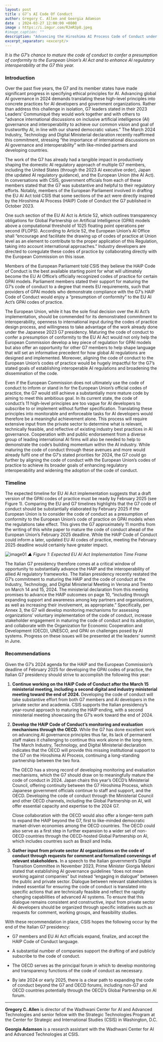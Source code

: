 ```yaml
---
layout: post
title : G7’s AI Code Of Conduct
author: Gregory C. Allen and Georgia Adamson
date  : 2024-03-27 12:00:00 +0800
image : https://i.imgur.com/RJmR3p8.jpeg
#image_caption: ""
description: "Advancing the Hiroshima AI Process Code of Conduct under the 2024 Italian G7 Presidency: Timeline and Recommendations"
excerpt_separator: <excerpt/>
---
```


_It is the G7’s chance to mature the code of conduct to confer a presumption of conformity to the European Union’s AI Act and to enhance AI regulatory interoperability at the G7 this year._

<excerpt/>

### Introduction

Over the past five years, the G7 and its member states have made significant progress in specifying ethical principles for AI. Advancing global AI governance in 2024 demands translating these high-level principles into concrete practices for AI developers and government organizations. Rather than address this challenge in isolation, G7 leaders stated in their 2023 Leaders’ Communiqué they would work together and with others to “advance international discussions on inclusive artificial intelligence (AI) governance and interoperability to achieve our common vision and goal of trustworthy AI, in line with our shared democratic values.” The March 2024 Industry, Technology and Digital Ministerial declaration recently reaffirmed this commitment, stressing “the importance of international discussions on AI governance and interoperability” with like-minded partners and developing countries.

The work of the G7 has already had a tangible impact in productively shaping the domestic AI regulatory approach of multiple G7 members, including the United States (through the 2023 AI executive order), Japan (the updated AI regulatory guidance), and the European Union (the AI Act). In conversations with CSIS, government officials from each of these members stated that the G7 was substantive and helpful to their regulatory efforts. Notably, members of the European Parliament involved in drafting the EU AI Act told CSIS that some sections of the act were directly inspired by the Hiroshima AI Process (HAIP) Code of Conduct the G7 published in October 2023.

One such section of the EU AI Act is Article 52, which outlines transparency obligations for Global Partnership on Artificial Intelligence (GPAI) models above a computational threshold of 1025 floating point operations per second (FLOPS). According to Article 52, the European Union’s AI Office shall “encourage and facilitate the drawing up of codes of practice at Union level as an element to contribute to the proper application of this Regulation, taking into account international approaches.” Industry developers are directed to coregulate these codes of practice by collaborating directly with the European Commission on this issue.

Members of the European Parliament told CSIS they believe the HAIP Code of Conduct is the best available starting point for what will ultimately become the EU AI Office’s officially recognized codes of practice for certain GPAI models. Parliament members stated their support for maturing the G7’s code of conduct to a degree that meets EU requirements, such that providers of GPAI models who demonstrate compliance with the G7’s HAIP Code of Conduct would enjoy a “presumption of conformity” to the EU AI Act’s GPAI codes of practice.

The European Union, while it has the sole final decision over the AI Act’s implementation, should be commended for its demonstrated commitment to interoperability, openness to international input during the codes of practice design process, and willingness to take advantage of the work already done under the Japanese 2023 G7 presidency. Maturing the code of conduct to confer a presumption of conformity to the EU AI Act would not only help the European Commission develop a key piece of regulation for GPAI models but also offer an opportunity for other G7 members to help shape language that will set an informative precedent for how global AI regulations are designed and implemented. Moreover, aligning the code of conduct to the European Union’s codes of practice would be hugely impactful for the G7’s stated goals of establishing interoperable AI regulations and broadening the dissemination of the code.

Even if the European Commission does not ultimately use the code of conduct to inform or stand in for the European Union’s official codes of practice, the G7 would still achieve a substantially more mature code by aiming to meet this ambitious goal. In its current state, the code of conduct’s 11 high-level principles are too vague for AI developers to subscribe to or implement without further specification. Translating these principles into monitorable and enforceable tasks for AI developers would therefore be a meaningful achievement alone. This process will require extensive input from the private sector to determine what is relevant, technically feasible, and reflective of existing industry best practices in AI governance. Cooperation with and public endorsement from a diverse group of leading international AI firms will also be needed to help to demonstrate the code’s building momentum within the AI industry. While maturing the code of conduct through these avenues and more would already fulfil one of the G7’s stated priorities for 2024, the G7 could go further by aligning the code of conduct with the European Union’s codes of practice to achieve its broader goals of enhancing regulatory interoperability and widening the adoption of the code of conduct.


### Timeline

The expected timeline for EU AI Act implementation suggests that a draft version of the GPAI codes of practice must be ready by February 2025 (see Figure 1). Comparing the EU and G7 timelines highlights that the G7 code of conduct should be substantially elaborated by February 2025 if the European Union is to consider the code of conduct as a presumption of conformity to the European Union’s code of practice on GPAI models when the regulations take effect. This gives the G7 approximately 11 months from the writing of this white paper to mature the code of conduct ahead of the European Union’s February 2025 deadline. While the HAIP Code of Conduct could inform a later, updated EU AI codes of practice, meeting the February 2025 deadline would certainly have greater impact.

![image01](https://i.imgur.com/UwRrl6E.jpeg)
_▲ Figure 1: Expected EU AI Act Implementation Time Frame_

The Italian G7 presidency therefore comes at a critical window of opportunity to substantially advance the HAIP and the interoperability of allied AI regulatory frameworks. The Italian presidency recently restated the G7’s commitment to maturing the HAIP and the code of conduct at the Industry, Technology, and Digital Ministerial Meeting in Verona and Trento on March 14 and 15, 2024. The ministerial declaration from this meeting promises to advance the HAIP outcomes on page 10, “including through expanding support and awareness among key partners and organisations, as well as increasing their involvement, as appropriate.” Specifically, per Annex 3, the G7 will develop monitoring mechanisms for assessing organizations’ voluntary implementation of the code of conduct, increase stakeholder engagement in maturing the code of conduct and its adoption, and collaborate with the Organization for Economic Cooperation and Development (OECD), UNESCO, and GPAI on challenges posed by AI systems. Progress on these issues will be presented at the leaders’ summit in June.


### Recommendations

Given the G7’s 2024 agenda for the HAIP and the European Commission’s deadline of February 2025 for developing the GPAI codes of practice, the Italian G7 presidency should strive to accomplish the following this year:

1. __Continue working on the HAIP Code of Conduct after the March 15 ministerial meeting, including a second digital and industry ministerial meeting toward the end of 2024.__ Developing the code of conduct will take substantive effort from both G7 members and AI developers in the private sector and academia. CSIS supports the Italian presidency’s year-round approach to maturing the HAIP ending, with a second ministerial meeting showcasing the G7’s work toward the end of 2024.

2. __Develop the HAIP Code of Conduct’s monitoring and evaluation mechanisms through the OECD.__ While the G7 has done excellent work on advancing AI governance principles thus far, its lack of permanent staff makes it challenging to continue this work alone in the long-term. The March Industry, Technology, and Digital Ministerial declaration indicates that the OECD will provide this missing institutional support to the G7 on the Hiroshima AI Process, continuing a long-standing partnership between the two fora.

    The OECD has a strong record of developing monitoring and evaluation mechanisms, which the G7 should draw on to meaningfully mature the code of conduct in 2024. Japan chairs this year’s OECD’s Ministerial Council, offering continuity between the G7 Hiroshima Process, which Japanese government officials continue to staff and support, and the OECD. Developing the code of conduct through the Ministerial Council and other OECD channels, including the Global Partnership on AI, will offer essential capacity and expertise to the 2024 G7.

    Close collaboration with the OECD would also offer a longer-term path to expand the HAIP beyond the G7, first to like-minded democratic market-driven economies among the OECD countries. The OECD could also serve as a first step in further expansion to a wider set of non-OECD countries through the OECD-hosted Global Partnership on AI, which includes countries such as Brazil and India.

3. __Gather input from private sector AI organizations on the code of conduct through requests for comment and formalized convenings of relevant stakeholders.__ In a speech to the Italian government’s Digital Transition Committee in November 2023, Prime Minister Giorgia Meloni stated that establishing AI governance guidelines “does not mean working against companies” but instead “engaging in dialogue” between the public and private sector. Dialogue between relevant stakeholders is indeed essential for ensuring the code of conduct is translated into specific actions that are technically feasible and reflect the rapidly changing capabilities of advanced AI systems. To ensure that this dialogue remains consistent and constructive, input from private sector AI developers should be organized through specific initiatives such as requests for comment, working groups, and feasibility studies.

With these recommendation in place, CSIS hopes the following occur by the end of the Italian G7 presidency:

- G7 members and EU AI Act officials expand, finalize, and accept the HAIP Code of Conduct language.

- A substantial number of companies support the drafting of and publicly subscribe to the code of conduct.

- The OECD serves as the principal forum in which to develop monitoring and transparency functions of the code of conduct as necessary.

- By late 2024 or early 2025, there is a clear path to expanding the code of conduct beyond the G7 and OECD forums, including non-G7 and OECD countries potentially through the OECD’s Global Partnership on AI forum.

---

__Gregory C. Allen__ is director of the Wadhwani Center for AI and Advanced Technologies and senior fellow with the Strategic Technologies Program at the Center for Strategic and International Studies (CSIS) in Washington, D.C.

__Georgia Adamson__ is a research assistant with the Wadhwani Center for AI and Advanced Technologies at CSIS.
